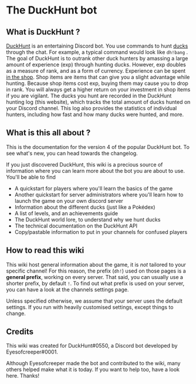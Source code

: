 # The DuckHunt bot

## What is DuckHunt ?

[DuckHunt](https://duckhunt.me) is an entertaining Discord bot. You use commands to hunt [ducks](players-guide/types-of-ducks.md) through the chat. For example, a typical command would look like `dh!bang` . The goal of DuckHunt is to outrank other duck hunters by amassing a large amount of experience \(exp\) through hunting ducks. However, exp doubles as a measure of rank, and as a form of currency. Experience can be spent [in the shop](). Shop items are items that can give you a slight advantage while hunting. Because shop items cost exp, buying them may cause you to drop in rank. You will always get a higher return on your investment in shop items if you are vigilant. The ducks you hunt are recorded in the DuckHunt hunting log \(this website\), which tracks the total amount of ducks hunted on your Discord channel. This log also provides the statistics of individual hunters, including how fast and how many ducks were hunted, and more.

## What is this all about ?

This is the documentation for the version 4 of the popular DuckHunt bot. To see what's new, you can head towards the changelog.

If you just discovered DuckHunt, this wiki is a precious source of information where you can learn more about the bot you are about to use. You'll be able to find

* A quickstart for players where you'll learn the basics of the game
* Another quickstart for server administrators where you'll learn how to launch the game on your own discord server
* Information about the different ducks \(just like a Pokédex\)
* A list of levels, and an achievements guide
* The DuckHunt world lore, to understand why we hunt ducks
* The technical documentation on the DuckHunt API
* Copy/pastable information to put in your channels for confused players

## How to read this wiki

This wiki host general information about the game, it is _not_ tailored to your specific channel! For this reason, the prefix \(`dh!`\) used on those pages is a **general prefix**, working on every server. That said, you can usually use a shorter prefix, by default `!`. To find out what prefix is used on your server, you can have a look at the channels settings page.

Unless specified otherwise, we assume that your server uses the default settings. If you run with heavily customised settings, except things to change.

## Credits

This wiki was created for DuckHunt\#0550, a Discord bot developed by Eyesofcreeper\#0001.

Although Eyesofcreeper made the bot and contributed to the wiki, many others helped make what it is today. If you want to help too, have a look here. Thanks!

